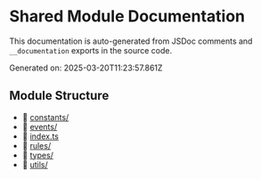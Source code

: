 # Shared Module Documentation

This documentation is auto-generated from JSDoc comments and `__documentation` exports in the source code.

Generated on: 2025-03-20T11:23:57.861Z

## Module Structure

- 📁 [constants/](constants/index.md)
- 📁 [events/](events/index.md)
- 📄 [index.ts](index.md)
- 📁 [rules/](rules/index.md)
- 📁 [types/](types/index.md)
- 📁 [utils/](utils/index.md)
